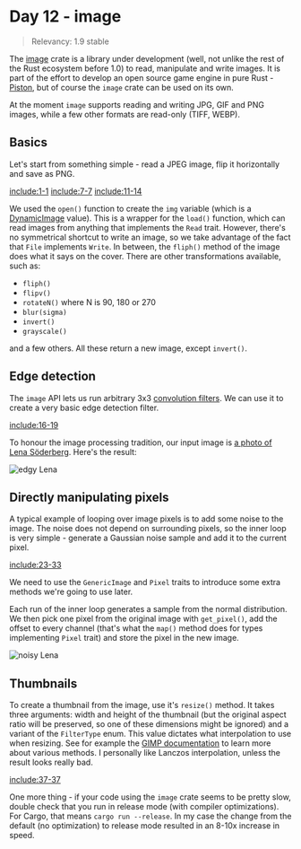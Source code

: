 # Day 12 - image

> Relevancy: 1.9 stable

The [image](https://crates.io/crates/image) crate is a library under development (well, not unlike the rest of the Rust ecosystem before 1.0) to read, manipulate and write images. It is part of the effort to develop an open source game engine in pure Rust - [Piston](http://www.piston.rs/), but of course the `image` crate can be used on its own.

At the moment `image` supports reading and writing JPG, GIF and PNG images, while a few other formats are read-only (TIFF, WEBP).

Basics
------

Let's start from something simple - read a JPEG image, flip it horizontally and save as PNG.

[include:1-1](../../src/day12.rs)
[include:7-7](../../src/day12.rs)
[include:11-14](../../src/day12.rs)

We used the `open()` function to create the `img` variable (which is a [DynamicImage](http://www.piston.rs/image/image/enum.DynamicImage.html) value). This is a wrapper for the `load()` function, which can read images from anything that implements the `Read` trait. However, there's no symmetrical shortcut to write an image, so we take advantage of the fact that `File` implements `Write`. In between, the `fliph()` method of the image does what it says on the cover. There are other transformations available, such as:

 * `fliph()`
 * `flipv()`
 * `rotateN()` where N is 90, 180 or 270
 * `blur(sigma)`
 * `invert()`
 * `grayscale()`

and a few others. All these return a new image, except `invert()`.

Edge detection
--------------

The `image` API lets us run arbitrary 3x3 [convolution filters](http://www.roborealm.com/help/Convolution.php). We can use it to create a very basic edge detection filter.

[include:16-19](../../src/day12.rs)

To honour the image processing tradition, our input image is [a photo of Lena Söderberg](http://en.wikipedia.org/wiki/Lenna). Here's the result:

![edgy Lena](//i.imgur.com/D1mMwhK.jpg)

Directly manipulating pixels
----------------------------

A typical example of looping over image pixels is to add some noise to the image. The noise does not depend on surrounding pixels, so the inner loop is very simple - generate a Gaussian noise sample and add it to the current pixel.

[include:23-33](../../src/day12.rs)

We need to use the `GenericImage` and `Pixel` traits to introduce some extra methods we're going to use later.

Each run of the inner loop generates a sample from the normal distribution. We then pick one pixel from the original image with `get_pixel()`, add the offset to every channel (that's what the `map()` method does for types implementing `Pixel` trait) and store the pixel in the new image.

![noisy Lena](//i.imgur.com/Zu7jnIK.jpg)

Thumbnails
----------

To create a thumbnail from the image, use it's `resize()` method. It takes three arguments: width and height of the thumbnail (but the original aspect ratio will be preserved, so one of these dimensions might be ignored) and a variant of the `FilterType` enum. This value dictates what interpolation to use when resizing. See for example the [GIMP documentation](http://docs.gimp.org/en/gimp-tools-transform.html) to learn more about various methods. I personally like Lanczos interpolation, unless the result looks really bad.

[include:37-37](../../src/day12.rs)

One more thing - if your code using the `image` crate seems to be pretty slow, double check that you run in release mode (with compiler optimizations). For Cargo, that means `cargo run --release`. In my case the change from the default (no optimization) to release mode resulted in an 8-10x increase in speed.
